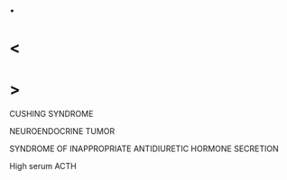 # .

# <

# >

CUSHING SYNDROME

NEUROENDOCRINE TUMOR

SYNDROME OF INAPPROPRIATE ANTIDIURETIC HORMONE SECRETION

High serum ACTH
